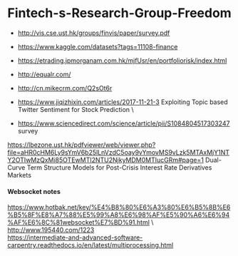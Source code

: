 # Fintech-s-Research-Group-Freedom
- http://vis.cse.ust.hk/groups/finvis/paper/survey.pdf <bar>
- https://www.kaggle.com/datasets?tags=11108-finance  <bar>
- https://etrading.jpmorganam.com.hk/mjfUsr/en/portfoliorisk/index.html
 - http://equalr.com/ 
  - http://cn.mikecrm.com/Q2sOt6r <bar>
 
 - https://www.jiqizhixin.com/articles/2017-11-21-3
 Exploiting Topic based Twitter Sentiment for Stock Prediction \
 
- https://www.sciencedirect.com/science/article/pii/S1084804517303247 survey   


https://lbezone.ust.hk/pdfviewer/web/viewer.php?file=aHR0cHM6Ly9sYmV6b25lLnVzdC5oay9vYmovMS9vLzk5MTAxMjY1NTY2OTIwMzQxMi85OTEwMTI2NTU2NjkyMDM0MTIucGRm#page=1  Dual-Curve Term Structure Models for Post-Crisis Interest Rate Derivatives Markets      



#### Websocket notes   
https://www.hotbak.net/key/%E4%B8%80%E6%A3%80%E6%B5%8B%E6%B5%8F%E8%A7%88%E5%99%A8%E6%98%AF%E5%90%A6%E6%94%AF%E6%8C%81websocket%E7%BD%91.html   \\ 
http://www.195440.com/1223   
https://intermediate-and-advanced-software-carpentry.readthedocs.io/en/latest/multiprocessing.html    
